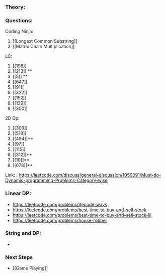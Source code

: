 
### Theory:


### Questions:
Coding Ninja:
1. [[Longest Common Substring]]
2. [[Matrix Chain Multiplication]]

LC:
1. [[198]]
2. [[213]] **
3. [[5]] **
4. [[647]]
5. [[91]]
6. [[322]]
7. [[152]]
8. [[139]]
9. [[300]]

2D Dp:
1. [[309]]
2. [[518]]
3. [[494]]**
4. [[97]]
5. [[115]]
6. [[312]]**
7. [[10]]**
8. [[678]]**







Link: . https://leetcode.com/discuss/general-discussion/1050391/Must-do-Dynamic-programming-Problems-Category-wise

### Linear DP:
- https://leetcode.com/problems/decode-ways
- https://leetcode.com/problems/best-time-to-buy-and-sell-stock
- https://leetcode.com/problems/best-time-to-buy-and-sell-stock-iii
- https://leetcode.com/problems/house-robber

### String and DP:
- 
### Next Steps
- [[Game Playing]]